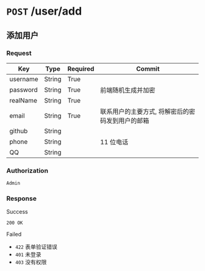 # `POST` /user/add

## 添加用户

### Request

| Key | Type | Required | Commit |
| --- | --- | --- | --- |
| username | String | True | |
| password | String | True | 前端随机生成并加密 |
| realName | String | True | |
| email | String | True | 联系用户的主要方式, 将解密后的密码发到用户的邮箱 |
| github | String | | |
| phone | String | | 11 位电话 |
| QQ | String | | |

### Authorization

`Admin`

### Response

Success

`200 OK`

Failed

- `422` 表单验证错误
- `401` 未登录
- `403` 没有权限
